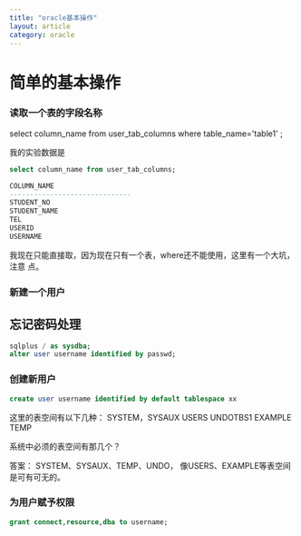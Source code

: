 ```yaml
---
title: "oracle基本操作" 
layout: article
category: oracle
---
```


# 简单的基本操作

### 读取一个表的字段名称

select   column_name   from   user_tab_columns   where   table_name='table1'
;

我的实验数据是

```sql
select column_name from user_tab_columns;

COLUMN_NAME
------------------------------
STUDENT_NO
STUDENT_NAME
TEL
USERID
USERNAME
```

我现在只能直接取，因为现在只有一个表，where还不能使用，这里有一个大坑，注意
点。

### 新建一个用户

## 忘记密码处理

```sql
sqlplus / as sysdba;
alter user username identified by passwd;
```
### 创建新用户

```sql
create user username identified by default tablespace xx
```
这里的表空间有以下几种：
 SYSTEM，SYSAUX USERS UNDOTBS1 EXAMPLE TEMP

系统中必须的表空间有那几个？

答案： SYSTEM、SYSAUX、TEMP、UNDO， 像USERS、EXAMPLE等表空间是可有可无的。

### 为用户赋予权限

```sql
grant connect,resource,dba to username;
```
